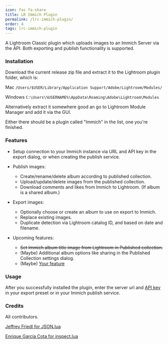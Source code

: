 ```yaml
---
icon: fas fa-share
title: LR Immich Plugin
permalink: /lrc-immich-plugin/
order: 4
tags: lrc-immich-plugin
---
```


A Lightroom Classic plugin which uploads images to an Immich Server via the API.
Both exporting and publish functionality is supported.



### Installation

Download the current release zip file and extract it to the Lightroom plugin folder, which is:

Mac
    `/Users/$USER/Library/Application Support/Adobe/Lightroom/Modules/`

Windows
    `C:\Users\%USERNAME%\AppData\Roaming\Adobe\Lightroom\Modules`

Alternatively extract it somewhere good an go to Lightroom Module Manager and add it via the GUI.

Either there should be a plugin called "Immich" in the list, one you're finished.

### Features

* Setup connection to your Immich instance via URL and API key in the export dialog, or when creating the publish service.

* Publish images:
    * Create/rename/delete album according to published collection.
    * Upload/update/delete images from the published collection.
    * Download comments and likes from Immich to Lightroom. (If album is a shared album.)

* Export images:
    * Optionally choose or create an album to use on export to Immich.
    * Replace existing images.
    * Duplicate detection via Lightroom catalog ID, and based on date and filename.


* Upcoming features:
    * ~~Set Immich album title image from Lightroom in Published collection.~~
    * (Maybe) Additional album options like sharing in the Published Collection settings dialog.
    * (Maybe) [Your feature](https://github.com/bmachek/lrc-immich-plugin/discussions/16)

### Usage

After you successfully installed the plugin, enter the server url and [API key](https://immich.app/docs/features/command-line-interface#obtain-the-api-key) in your export preset or in your Immich publish service.


### Credits

All contributors.

[Jeffrey Friedl for JSON.lua](http://regex.info/blog/lua/json)

[Enrique García Cota for inspect.lua](https://github.com/kikito/inspect.lua)
